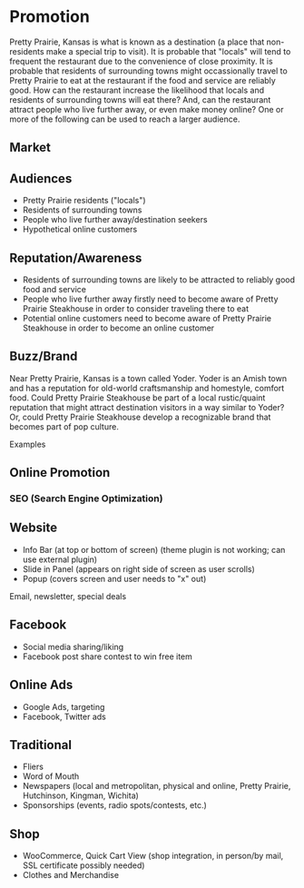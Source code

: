 # Promotion

Pretty Prairie, Kansas is what is known as a destination (a place that non-residents make a special trip to visit). It is probable that "locals" will tend to frequent the restaurant due to the convenience of close proximity. It is probable that residents of surrounding towns might occassionally travel to Pretty Prairie to eat at the restaurant if the food and service are reliably good. How can the restaurant increase the likelihood that locals and residents of surrounding towns will eat there? And, can the restaurant attract people who live further away, or even make money online? One or more of the following can be used to reach a larger audience.

## Market

## Audiences

* Pretty Prairie residents ("locals")
* Residents of surrounding towns
* People who live further away/destination seekers
* Hypothetical online customers

## Reputation/Awareness

* Residents of surrounding towns are likely to be attracted to reliably good food and service
* People who live further away firstly need to become aware of Pretty Prairie Steakhouse in order to consider traveling there to eat
* Potential online customers need to become aware of Pretty Prairie Steakhouse in order to become an online customer

## Buzz/Brand

Near Pretty Prairie, Kansas is a town called Yoder. Yoder is an Amish town and has a reputation for old-world craftsmanship and homestyle, comfort food. Could Pretty Prairie Steakhouse be part of a local rustic/quaint reputation that might attract destination visitors in a way similar to Yoder? Or, could Pretty Prairie Steakhouse develop a recognizable brand that becomes part of pop culture. 

Examples

## Online Promotion

### SEO (Search Engine Optimization)

## Website

* Info Bar (at top or bottom of screen) (theme plugin is not working; can use external plugin)
* Slide in Panel (appears on right side of screen as user scrolls)
* Popup (covers screen and user needs to "x" out)

Email, newsletter, special deals

## Facebook

* Social media sharing/liking
* Facebook post share contest to win free item

## Online Ads

* Google Ads, targeting
* Facebook, Twitter ads

## Traditional

* Fliers
* Word of Mouth
* Newspapers (local and metropolitan, physical and online, Pretty Prairie, Hutchinson, Kingman, Wichita)
* Sponsorships (events, radio spots/contests, etc.)

## Shop

* WooCommerce, Quick Cart View (shop integration, in person/by mail, SSL certificate possibly needed)
* Clothes and Merchandise
